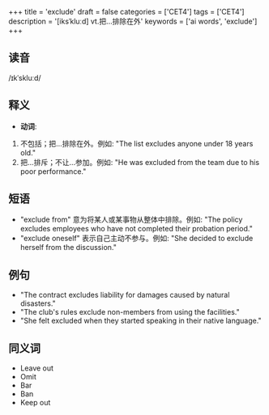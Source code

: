 +++
title = 'exclude'
draft = false
categories = ['CET4']
tags = ['CET4']
description = '[iksˈkluːd] vt.把…排除在外'
keywords = ['ai words', 'exclude']
+++

## 读音
/ɪkˈskluːd/

## 释义
- **动词**:
1. 不包括；把…排除在外。例如: "The list excludes anyone under 18 years old."
2. 把…排斥；不让…参加。例如: "He was excluded from the team due to his poor performance."

## 短语
- "exclude from" 意为将某人或某事物从整体中排除。例如: "The policy excludes employees who have not completed their probation period."
- "exclude oneself" 表示自己主动不参与。例如: "She decided to exclude herself from the discussion."

## 例句
- "The contract excludes liability for damages caused by natural disasters."
- "The club's rules exclude non-members from using the facilities."
- "She felt excluded when they started speaking in their native language."

## 同义词
- Leave out
- Omit
- Bar
- Ban
- Keep out
